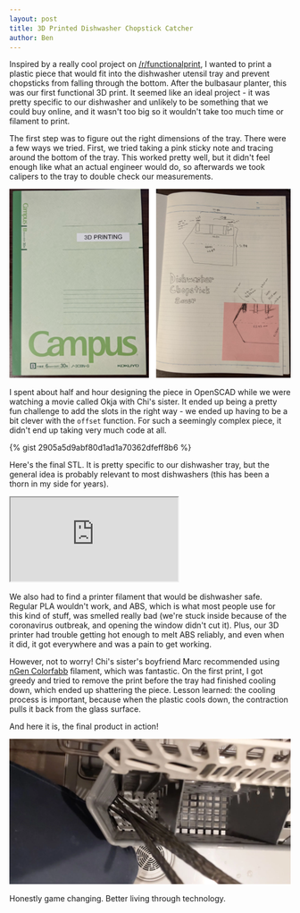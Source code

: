 ```yaml
---
layout: post
title: 3D Printed Dishwasher Chopstick Catcher
author: Ben
---
```


Inspired by a really cool project on [/r/functionalprint][prev-post], I wanted to print a plastic piece that would fit into the dishwasher utensil tray and prevent chopsticks from falling through the bottom. After the bulbasaur planter, this was our first functional 3D print. It seemed like an ideal project - it was pretty specific to our dishwasher and unlikely to be something that we could buy online, and it wasn't too big so it wouldn't take too much time or filament to print.

The first step was to figure out the right dimensions of the tray. There were a few ways we tried. First, we tried taking a pink sticky note and tracing around the bottom of the tray. This worked pretty well, but it didn't feel enough like what an actual engineer would do, so afterwards we took calipers to the tray to double check our measurements.

![Initial design](/public/pics/2020-04-15-dishwasher-chopstick-catcher/dishwasher-drawing.png)

I spent about half and hour designing the piece in OpenSCAD while we were watching a movie called Okja with Chi's sister. It ended up being a pretty fun challenge to add the slots in the right way - we ended up having to be a bit clever with the `offset` function. For such a seemingly complex piece, it didn't end up taking very much code at all.

{% gist 2905a5d9abf80d1ad1a70362dfeff8b6 %}

Here's the final STL. It is pretty specific to our dishwasher tray, but the general idea is probably relevant to most dishwashers (this has been a thorn in my side for years).

<iframe id="vs_iframe" src="https://www.viewstl.com/?embedded&url=http%3A%2F%2Fle.bolte.page%2Fpublic%2Fstls%2Fdishwasher.stl"></iframe>

We also had to find a printer filament that would be dishwasher safe. Regular PLA wouldn't work, and ABS, which is what most people use for this kind of stuff, was smelled really bad (we're stuck inside because of the coronavirus outbreak, and opening the window didn't cut it). Plus, our 3D printer had trouble getting hot enough to melt ABS reliably, and even when it did, it got everywhere and was a pain to get working.

However, not to worry! Chi's sister's boyfriend Marc recommended using [nGen Colorfabb][ngen-colorfabb] filament, which was fantastic. On the first print, I got greedy and tried to remove the print before the tray had finished cooling down, which ended up shattering the piece. Lesson learned: the cooling process is important, because when the plastic cools down, the contraction pulls it back from the glass surface.

And here it is, the final product in action!

![Catcher](/public/pics/2020-04-15-dishwasher-chopstick-catcher/catcher.png)

Honestly game changing. Better living through technology.

[prev-post]: https://www.reddit.com/r/functionalprint/comments/cdnkt8/dishwasher_basket_for_straws_chopsticks/
[ngen-colorfabb]: https://ngen.colorfabb.com/
